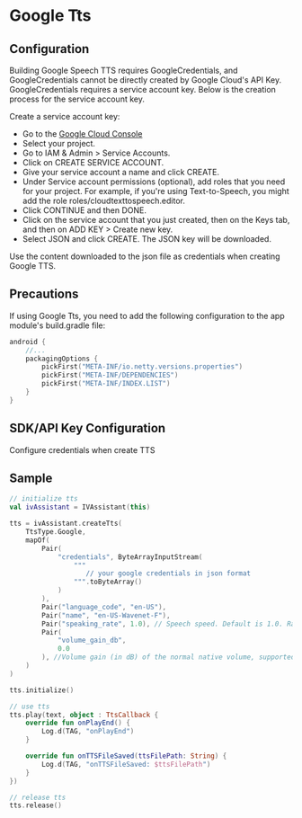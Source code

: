 # Google Tts

## Configuration
Building Google Speech TTS requires GoogleCredentials, and GoogleCredentials cannot be directly created by Google Cloud's API Key.
GoogleCredentials requires a service account key. Below is the creation process for the service account key.

Create a service account key:
- Go to the [Google Cloud Console](https://console.cloud.google.com/)
- Select your project.
- Go to IAM & Admin > Service Accounts.
- Click on CREATE SERVICE ACCOUNT.
- Give your service account a name and click CREATE.
- Under Service account permissions (optional), add roles that you need for your project. For example, if you're using Text-to-Speech, you might add the role roles/cloudtexttospeech.editor.
- Click CONTINUE and then DONE.
- Click on the service account that you just created, then on the Keys tab, and then on ADD KEY > Create new key.
- Select JSON and click CREATE. The JSON key will be downloaded.

Use the content downloaded to the json file as credentials when creating Google TTS.

## Precautions

If using Google Tts, you need to add the following configuration to the app module's build.gradle file:

```kotlin
android {
    //...
    packagingOptions {
        pickFirst("META-INF/io.netty.versions.properties")
        pickFirst("META-INF/DEPENDENCIES")
        pickFirst("META-INF/INDEX.LIST")
    }
}
```

## SDK/API Key Configuration

Configure credentials when create TTS

## Sample

```kotlin
// initialize tts
val ivAssistant = IVAssistant(this)

tts = ivAssistant.createTts(
    TtsType.Google,
    mapOf(
        Pair(
            "credentials", ByteArrayInputStream(
                """
                   // your google credentials in json format
                """.toByteArray()
            )
        ),
        Pair("language_code", "en-US"),
        Pair("name", "en-US-Wavenet-F"),
        Pair("speaking_rate", 1.0), // Speech speed. Default is 1.0. Range is 0.25 to 4.0.
        Pair(
            "volume_gain_db",
            0.0
        ), //Volume gain (in dB) of the normal native volume, supported by the specific voice, in the range [-96.0, 16.0]
    )
)

tts.initialize()

// use tts
tts.play(text, object : TtsCallback {
    override fun onPlayEnd() {
        Log.d(TAG, "onPlayEnd")
    }

    override fun onTTSFileSaved(ttsFilePath: String) {
        Log.d(TAG, "onTTSFileSaved: $ttsFilePath")
    }
})

// release tts
tts.release()
```